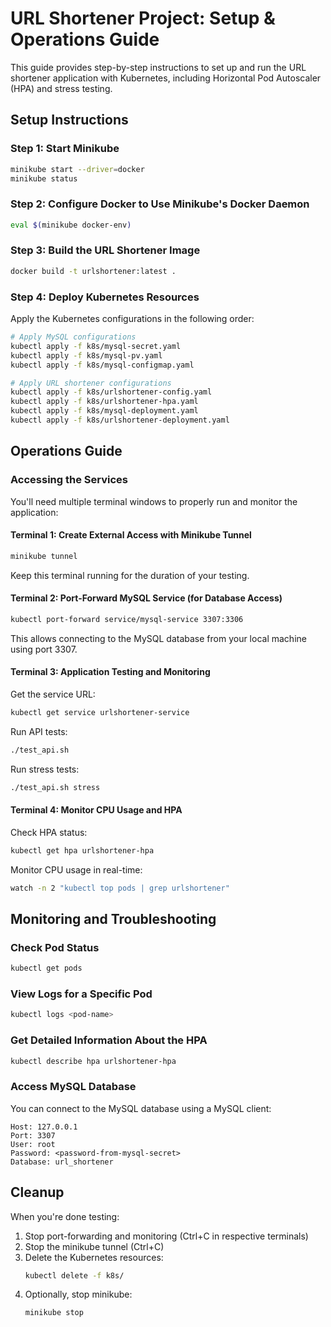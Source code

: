 # URL Shortener Project: Setup & Operations Guide

This guide provides step-by-step instructions to set up and run the URL shortener application with Kubernetes, including Horizontal Pod Autoscaler (HPA) and stress testing.

## Setup Instructions

### Step 1: Start Minikube
```bash
minikube start --driver=docker
minikube status
```

### Step 2: Configure Docker to Use Minikube's Docker Daemon
```bash
eval $(minikube docker-env)
```

### Step 3: Build the URL Shortener Image
```bash
docker build -t urlshortener:latest .
```

### Step 4: Deploy Kubernetes Resources
Apply the Kubernetes configurations in the following order:

```bash
# Apply MySQL configurations
kubectl apply -f k8s/mysql-secret.yaml
kubectl apply -f k8s/mysql-pv.yaml
kubectl apply -f k8s/mysql-configmap.yaml

# Apply URL shortener configurations
kubectl apply -f k8s/urlshortener-config.yaml
kubectl apply -f k8s/urlshortener-hpa.yaml
kubectl apply -f k8s/mysql-deployment.yaml
kubectl apply -f k8s/urlshortener-deployment.yaml
```

## Operations Guide

### Accessing the Services

You'll need multiple terminal windows to properly run and monitor the application:

#### Terminal 1: Create External Access with Minikube Tunnel
```bash
minikube tunnel
```
Keep this terminal running for the duration of your testing.

#### Terminal 2: Port-Forward MySQL Service (for Database Access)
```bash
kubectl port-forward service/mysql-service 3307:3306
```
This allows connecting to the MySQL database from your local machine using port 3307.

#### Terminal 3: Application Testing and Monitoring
Get the service URL:
```bash
kubectl get service urlshortener-service
```

Run API tests:
```bash
./test_api.sh
```

Run stress tests:
```bash
./test_api.sh stress
```

#### Terminal 4: Monitor CPU Usage and HPA
Check HPA status:
```bash
kubectl get hpa urlshortener-hpa
```

Monitor CPU usage in real-time:
```bash
watch -n 2 "kubectl top pods | grep urlshortener"
```

## Monitoring and Troubleshooting

### Check Pod Status
```bash
kubectl get pods
```

### View Logs for a Specific Pod
```bash
kubectl logs <pod-name>
```

### Get Detailed Information About the HPA
```bash
kubectl describe hpa urlshortener-hpa
```

### Access MySQL Database
You can connect to the MySQL database using a MySQL client:
```
Host: 127.0.0.1
Port: 3307
User: root
Password: <password-from-mysql-secret>
Database: url_shortener
```

## Cleanup

When you're done testing:

1. Stop port-forwarding and monitoring (Ctrl+C in respective terminals)
2. Stop the minikube tunnel (Ctrl+C)
3. Delete the Kubernetes resources:
   ```bash
   kubectl delete -f k8s/
   ```
4. Optionally, stop minikube:
   ```bash
   minikube stop
   ``` 